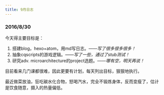 ```yaml
---
title: 9月日志
---
```


### 2016/8/30
今天得主要目标是：
1. 搭建blog，hexo+atom，用md写日志。*——写了很多很多很多！*
2. 抽象cqscripts的游戏逻辑。*——写了一些，通过了stub测试！*
3. 研究adv. microarchitecture的project选题。*——哪有空，明天再说！*


目前看来几门课都很难，因此更要有计划，每天列出目标，狠狠地执行。

最近做菜放油，狂吃碳水化合物，怒喝汽水，完全不锻炼身体，反而变瘦了，估计是饮食随意，摄入的热量偏低。

<!--more-->
